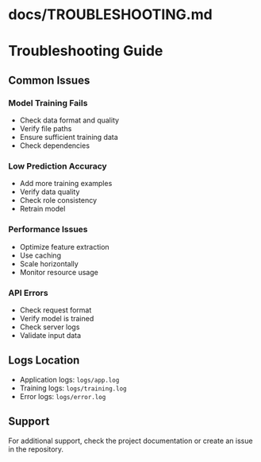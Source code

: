 # docs/TROUBLESHOOTING.md
# Troubleshooting Guide

## Common Issues

### Model Training Fails
- Check data format and quality
- Verify file paths
- Ensure sufficient training data
- Check dependencies

### Low Prediction Accuracy
- Add more training examples
- Verify data quality
- Check role consistency
- Retrain model

### Performance Issues
- Optimize feature extraction
- Use caching
- Scale horizontally
- Monitor resource usage

### API Errors
- Check request format
- Verify model is trained
- Check server logs
- Validate input data

## Logs Location
- Application logs: `logs/app.log`
- Training logs: `logs/training.log`
- Error logs: `logs/error.log`

## Support
For additional support, check the project documentation or create an issue in the repository.